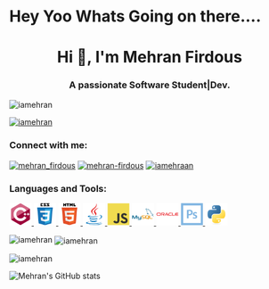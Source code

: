 # Hey Yoo Whats Going on there....
<h1 align="center">Hi 👋, I'm Mehran Firdous</h1>
<h3 align="center">A passionate Software Student|Dev.</h3>

<p align="left"> <img src="https://komarev.com/ghpvc/?username=iamehran&label=Profile%20views&color=0e75b6&style=flat" alt="iamehran" /> </p>

<p align="left"> <a href="https://github.com/ryo-ma/github-profile-trophy"><img src="https://github-profile-trophy.vercel.app/?username=iamehran" alt="iamehran" /></a> </p>

<h3 align="left">Connect with me:</h3>
<p align="left">
<a href="https://twitter.com/mehran_firdous" target="blank"><img align="center" src="https://raw.githubusercontent.com/iamehran/github-profile-readme-generator/master/src/images/icons/Social/twitter.svg" alt="mehran_firdous" height="30" width="40" /></a>
<a href="https://linkedin.com/in/mehran-firdous" target="blank"><img align="center" src="https://raw.githubusercontent.com/iamehran/github-profile-readme-generator/master/src/images/icons/Social/linked-in-alt.svg" alt="mehran-firdous" height="30" width="40" /></a>
<a href="https://instagram.com/iamehraan" target="blank"><img align="center" src="https://raw.githubusercontent.com/iamehran/github-profile-readme-generator/master/src/images/icons/Social/instagram.svg" alt="iamehraan" height="30" width="40" /></a>
</p>

<h3 align="left">Languages and Tools:</h3>
<p align="left"> <a href="https://www.w3schools.com/cpp/" target="_blank"> <img src="https://raw.githubusercontent.com/devicons/devicon/master/icons/cplusplus/cplusplus-original.svg" alt="cplusplus" width="40" height="40"/> </a> <a href="https://www.w3schools.com/css/" target="_blank"> <img src="https://raw.githubusercontent.com/devicons/devicon/master/icons/css3/css3-original-wordmark.svg" alt="css3" width="40" height="40"/> </a> <a href="https://www.w3.org/html/" target="_blank"> <img src="https://raw.githubusercontent.com/devicons/devicon/master/icons/html5/html5-original-wordmark.svg" alt="html5" width="40" height="40"/> </a> <a href="https://www.java.com" target="_blank"> <img src="https://raw.githubusercontent.com/devicons/devicon/master/icons/java/java-original.svg" alt="java" width="40" height="40"/> </a> <a href="https://developer.mozilla.org/en-US/docs/Web/JavaScript" target="_blank"> <img src="https://raw.githubusercontent.com/devicons/devicon/master/icons/javascript/javascript-original.svg" alt="javascript" width="40" height="40"/> </a> <a href="https://www.mysql.com/" target="_blank"> <img src="https://raw.githubusercontent.com/devicons/devicon/master/icons/mysql/mysql-original-wordmark.svg" alt="mysql" width="40" height="40"/> </a> <a href="https://www.oracle.com/" target="_blank"> <img src="https://raw.githubusercontent.com/devicons/devicon/master/icons/oracle/oracle-original.svg" alt="oracle" width="40" height="40"/> </a> <a href="https://www.photoshop.com/en" target="_blank"> <img src="https://raw.githubusercontent.com/devicons/devicon/master/icons/photoshop/photoshop-line.svg" alt="photoshop" width="40" height="40"/> </a> <a href="https://www.python.org" target="_blank"> <img src="https://raw.githubusercontent.com/devicons/devicon/master/icons/python/python-original.svg" alt="python" width="40" height="40"/> </a> </p>

<p><img align="left" src="https://github-readme-stats.vercel.app/api/top-langs?username=iamehran&show_icons=true&locale=en&layout=compact" alt="iamehran" /></p>

<p>&nbsp;<img align="center" src="https://github-readme-stats.vercel.app/api?username=iamehran&show_icons=true&locale=en" alt="iamehran" /></p>

<p><img align="center" src="https://github-readme-streak-stats.herokuapp.com/?user=iamehran&" alt="iamehran" /></p>


![Mehran's GitHub stats](https://github-readme-stats.vercel.app/api?username=iamehran&show_icons=true&theme=radical)









